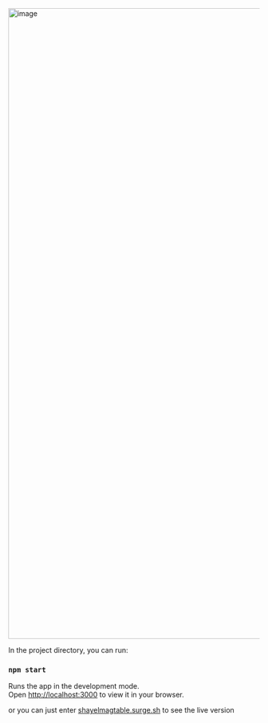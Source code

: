 <img width="1263" alt="image" src="https://user-images.githubusercontent.com/44734542/178123863-10208077-9178-4f2f-81aa-0da0bf3e0e1c.png">

In the project directory, you can run:

### `npm start`

Runs the app in the development mode.\
Open [http://localhost:3000](http://localhost:3000) to view it in your browser.

or you can just enter [shayelmagtable.surge.sh](https://shayelmagtable.surge.sh/) to see the live version
